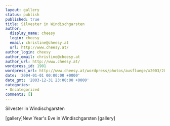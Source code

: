```yaml
---
layout: gallery
status: publish
published: true
title: Silvester in Windischgarsten
author:
  display_name: cheesy
  login: cheesy
  email: christine@cheesy.at
  url: http://www.cheesy.at/
author_login: cheesy
author_email: christine@cheesy.at
author_url: http://www.cheesy.at/
wordpress_id: 1901
wordpress_url: http://www.cheesy.at/wordpress/photos/ausfluege/x2003/2003-dezember/
date: '2004-01-01 00:00:00 +0000'
date_gmt: '2003-12-31 23:00:00 +0000'
categories:
- Uncategorized
comments: []
---
```

<!--:de-->Silvester in Windischgarsten
[gallery]<!--:--><!--:en-->New Year's Eve in Windischgarsten
[gallery]<!--:-->
